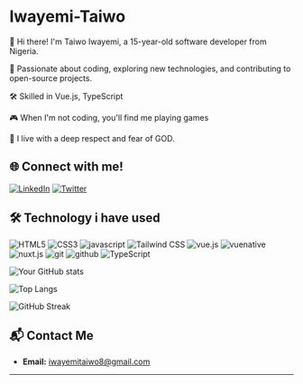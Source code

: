 # Iwayemi-Taiwo

👋 Hi there! I'm Taiwo Iwayemi, a 15-year-old software developer from Nigeria.

🌟 Passionate about coding, exploring new technologies, and contributing to open-source projects.

🛠️ Skilled in Vue.js, TypeScript

🎮 When I'm not coding, you'll find me playing games

🙏 I live with a deep respect and fear of GOD.


## 🌐 Connect with me!

[![LinkedIn](https://img.shields.io/badge/LinkedIn-blue?style=for-the-badge&logo=linkedin)](https://www.linkedin.com//in/iwayemitaiwo/)
[![Twitter](https://img.shields.io/badge/Twitter-blue?style=for-the-badge&logo=twitter)](https://twitter.com/iwayemi86)


## 🛠️ Technology i have used
![HTML5](https://img.shields.io/badge/-HTML5-05122A?style=flat&logo=html5)
![CSS3](https://img.shields.io/badge/-CSS3-05122A?style=flat&logo=css3)
![javascript](https://img.shields.io/badge/-javascript-05122A?style=flat&logo=javascript)
![Tailwind CSS](https://img.shields.io/badge/-TailwindCSS-05122A?style=flat&logo=tailwindcss)
![vue.js](https://img.shields.io/badge/-vue.js-05122A?style=flat&logo=vue.js)
![vuenative](https://img.shields.io/badge/-vuenative-05122A?style=flat&logo=vuenative)
![nuxt.js](https://img.shields.io/badge/-nuxt.js-05122A?style=flat&logo=nuxt.js)
![git](https://img.shields.io/badge/-git-05122A?style=flat&logo=git)
![github](https://img.shields.io/badge/-github-05122A?style=flat&logo=github)
![TypeScript](https://img.shields.io/badge/-TypeScript-05122A?style=flat&logo=typescript)


![Your GitHub stats](https://github-readme-stats.vercel.app/api?username=tobi-2008&show_icons=true&theme=radical)


![Top Langs](https://github-readme-stats.vercel.app/api/top-langs/?username=tobi-2008&layout=compact&theme=radical)


![GitHub Streak](http://github-readme-streak-stats.herokuapp.com?user=tobi-2008&theme=radical&date_format=M%20j%5B%2C%20Y%5D)


## 📬 Contact Me

- **Email:** iwayemitaiwo8@gmail.com

---

